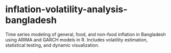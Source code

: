 # inflation-volatility-analysis-bangladesh
Time series modeling of general, food, and non-food inflation in Bangladesh using ARIMA and GARCH models in R. Includes volatility estimation, statistical testing, and dynamic visualization.
